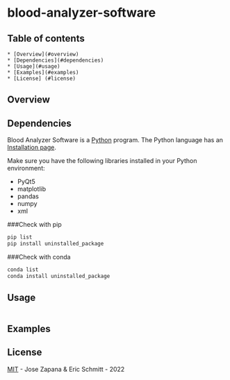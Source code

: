 # blood-analyzer-software

## Table of contents

	* [Overview](#overview)
	* [Dependencies](#dependencies)
	* [Usage](#usage)
	* [Examples](#examples)
	* [License] (#license)

## Overview

## Dependencies

Blood Analyzer Software is a [Python](https:///www.python.org) program. The Python language has an [Installation page](https://www.python.org/downloads/).

Make sure you have the following libraries installed in your Python environment:

- PyQt5
- matplotlib 
- pandas 
- numpy 
- xml 

###Check with pip

```bash
pip list
pip install uninstalled_package

```

###Check with conda

```bash
conda list
conda install uninstalled_package
```

## Usage

```py

```

## Examples

## License

[MIT](LICENSE) - Jose Zapana & Eric Schmitt - 2022

